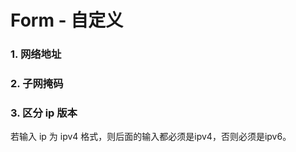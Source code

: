 # Form - 自定义

### 1. 网络地址
<code src="../demos/Form/Ip.tsx"></code>

### 2. 子网掩码
<code src="../demos/Form/Mask.tsx"></code>

### 3. 区分 ip 版本

若输入 ip 为 ipv4 格式，则后面的输入都必须是ipv4，否则必须是ipv6。
<code src="../demos/Form/IpMask.tsx"></code>

